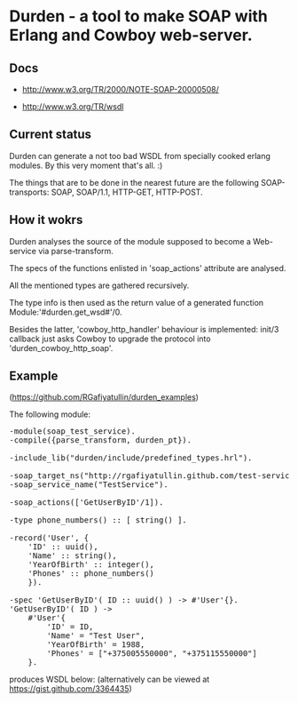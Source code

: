 # Durden - a tool to make SOAP with Erlang and Cowboy web-server.

## Docs

* http://www.w3.org/TR/2000/NOTE-SOAP-20000508/

* http://www.w3.org/TR/wsdl

## Current status

Durden can generate a not too bad WSDL from specially cooked erlang modules.
By this very moment that's all. :)

The things that are to be done in the nearest future are the following SOAP-transports: SOAP, SOAP/1.1, HTTP-GET, HTTP-POST.


## How it wokrs

Durden analyses the source of the module supposed to become a Web-service via parse-transform.

The specs of the functions enlisted in 'soap_actions' attribute are analysed.

All the mentioned types are gathered recursively.

The type info is then used as the return value of a generated function Module:'#durden.get_wsd#'/0.

Besides the latter, 'cowboy_http_handler' behaviour is implemented: init/3 callback just asks Cowboy to upgrade the protocol into 'durden_cowboy_http_soap'.


## Example

(https://github.com/RGafiyatullin/durden_examples)

The following module:
<pre>
-module(soap_test_service).
-compile({parse_transform, durden_pt}).

-include_lib("durden/include/predefined_types.hrl").

-soap_target_ns("http://rgafiyatullin.github.com/test-service").
-soap_service_name("TestService").

-soap_actions(['GetUserByID'/1]).

-type phone_numbers() :: [ string() ].

-record('User', {
	'ID' :: uuid(),
	'Name' :: string(),
	'YearOfBirth' :: integer(),
	'Phones' :: phone_numbers()
	}).

-spec 'GetUserByID'( ID :: uuid() ) -> #'User'{}.
'GetUserByID'( ID ) ->
	#'User'{
		'ID' = ID,
		'Name' = "Test User",
		'YearOfBirth' = 1988,
		'Phones' = ["+375005550000", "+375115550000"]
	}.
</pre>

produces WSDL below:
(alternatively can be viewed at https://gist.github.com/3364435)

<pre>

<?xml version="1.0"?>
<wsdl:definitions xmlns:ms="http://microsoft.com/wsdl/types/" xmlns:mstm="http://microsoft.com/wsdl/mime/textMatching/" xmlns:xs="http://www.w3.org/2001/XMLSchema" xmlns:tns="http://rgafiyatullin.github.com/test-service" xmlns:soapenc="http://schemas.xmlsoap.org/soap/encoding/" xmlns:http="http://schemas.xmlsoap.org/wsdl/http/" xmlns:s0="http://rgafiyatullin.github.com/test-service/s0" xmlns:wsdl="http://schemas.xmlsoap.org/wsdl/" xmlns:soap12="http://schemas.xmlsoap.org/wsdl/soap12/" xmlns:soap="http://schemas.xmlsoap.org/wsdl/soap/" xmlns:mime="http://schemas.xmlsoap.org/wsdl/mime/" targetNamespace="http://rgafiyatullin.github.com/test-service">
  <wsdl:types>
    <xs:schema xmlns:xs="http://www.w3.org/2001/XMLSchema" targetNamespace="http://rgafiyatullin.github.com/test-service/s0">
      <xs:element name="GetUserByIDResponse">
        <xs:complexType>
          <xs:sequence>
            <xs:element name="GetUserByIDResult" type="s0:User" minOccurs="1" maxOccurs="1"/>
          </xs:sequence>
        </xs:complexType>
      </xs:element>
      <xs:element name="GetUserByID">
        <xs:complexType>
          <xs:sequence>
            <xs:element name="ID" type="xs:guid" minOccurs="1" maxOccurs="1"/>
          </xs:sequence>
        </xs:complexType>
      </xs:element>
      <xs:complexType name="User">
        <xs:sequence>
          <xs:element name="ID" type="xs:guid" minOccurs="1" maxOccurs="1"/>
          <xs:element name="Name" type="xs:string" minOccurs="1" maxOccurs="1"/>
          <xs:element name="YearOfBirth" type="xs:int" minOccurs="1" maxOccurs="1"/>
          <xs:element name="Phones" type="s0:phone_numbers" minOccurs="1" maxOccurs="1"/>
        </xs:sequence>
      </xs:complexType>
      <xs:complexType name="phone_numbers">
        <xs:sequence>
          <xs:element minOccurs="0" maxOccurs="unbounded" name="string" type="xs:string"/>
        </xs:sequence>
      </xs:complexType>
    </xs:schema>
  </wsdl:types>
  <wsdl:message name="GetUserByIDSoapIn">
    <wsdl:part name="parameters" element="s0:GetUserByID"/>
  </wsdl:message>
  <wsdl:message name="GetUserByIDSoapOut">
    <wsdl:part name="parameters" element="s0:GetUserByIDResponse"/>
  </wsdl:message>
  <wsdl:portType name="TestServiceSoap">
    <wsdl:operation name="GetUserByID">
      <wsdl:input message="tns:GetUserByIDSoapIn"/>
      <wsdl:output message="tns:GetUserByIDSoapOut"/>
    </wsdl:operation>
  </wsdl:portType>
  <wsdl:portType name="TestServiceSoap12">
    <wsdl:operation name="GetUserByID">
      <wsdl:input message="tns:GetUserByIDSoapIn"/>
      <wsdl:output message="tns:GetUserByIDSoapOut"/>
    </wsdl:operation>
  </wsdl:portType>
  <wsdl:binding name="TestServiceSoap" type="tns:TestServiceSoap">
    <soap:binding transport="http://schemas.xmlsoap.org/soap/http"/>
    <wsdl:operation name="GetUserByID">
      <soap:operation soapAction="http://rgafiyatullin.github.com/test-service/GetUserByID" style="document"/>
      <wsdl:input>
        <soap:body use="literal"/>
      </wsdl:input>
      <wsdl:output>
        <soap:body use="literal"/>
      </wsdl:output>
    </wsdl:operation>
  </wsdl:binding>
  <wsdl:binding name="TestServiceSoap12" type="tns:TestServiceSoap12">
    <soap12:binding transport="http://schemas.xmlsoap.org/soap/http"/>
    <wsdl:operation name="GetUserByID">
      <soap12:operation soapAction="http://rgafiyatullin.github.com/test-service/GetUserByID" style="document"/>
      <wsdl:input>
        <soap12:body use="literal"/>
      </wsdl:input>
      <wsdl:output>
        <soap12:body use="literal"/>
      </wsdl:output>
    </wsdl:operation>
  </wsdl:binding>
  <wsdl:service name="TestService">
    <wsdl:port name="TestServiceSoap" binding="tns:TestServiceSoap">
      <soap:address location="http://localhost:8080/test/service.asmx"/>
    </wsdl:port>
    <wsdl:port name="TestServiceSoap12" binding="tns:TestServiceSoap12">
      <soap12:address location="http://localhost:8080/test/service.asmx"/>
    </wsdl:port>
  </wsdl:service>
</wsdl:definitions>

</pre>


